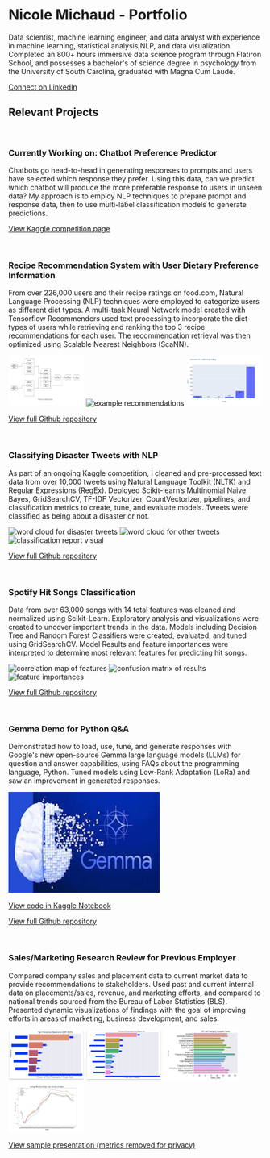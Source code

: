 # Nicole Michaud - Portfolio


Data scientist, machine learning engineer, and data analyst with experience in machine learning, statistical analysis,NLP, and data visualization. Completed an 800+ hours immersive data science program through Flatiron School, and possesses a bachelor's of science degree in psychology from the University of South Carolina, graduated with Magna Cum Laude.

<a href="https://linkedin.com/in/nicole-michaud2">Connect on LinkedIn</a>

## Relevant Projects

<br>


### Currently Working on: Chatbot Preference Predictor
Chatbots go head-to-head in generating responses to prompts and users have selected which response they prefer.
Using this data, can we predict which chatbot will produce the more preferable response to users in unseen data?
My approach is to employ NLP techniques to prepare prompt and response data, then to use multi-label classification models to generate predictions.

<a href="https://www.kaggle.com/competitions/lmsys-chatbot-arena">View Kaggle competition page</a>

<br>


### Recipe Recommendation System with User Dietary Preference Information

From over 226,000 users and their recipe ratings on food.com, Natural Language Processing (NLP) techniques were employed to categorize users as different diet types. 
A multi-task  Neural Network model created with Tensorflow Recommenders used text processing to incorporate the diet-types of users while retrieving and ranking the top 3 recipe recommendations for each user.
The recommendation retrieval was then optimized using Scalable Nearest Neighbors (ScaNN).

<div><img src="images/mulitask_model.png" alt="multitask model diagram" width="150" height="100">
<img src="images/example_recs" alt = "example recommendations" width="150" height="100">
<img src="images/rating_distrib.png" alt = "distribution of ratings" width="150" height="100">
</div>

<a href="https://github.com/nicolemichaud03/Recipe-Recommender-System">View full Github repository</a>

<br>


### Classifying Disaster Tweets with NLP

As part of an ongoing Kaggle competition, I cleaned and pre-processed text data from over 10,000 tweets using Natural Language Toolkit (NLTK) and Regular Expressions (RegEx).
Deployed Scikit-learn’s Multinomial Naive Bayes, GridSearchCV, TF-IDF Vectorizer, CountVectorizer, pipelines, and
classification metrics to create, tune, and evaluate models.
Tweets were classified as being about a disaster or not.

<div>
<img src="images/disaster_cloud" alt = "word cloud for disaster tweets" width="150" height="100">
<img src="images/other_cloud" alt = "word cloud for other tweets" width="150" height="100">
<img src="images/clf_report2" alt = "classification report visual" width="150" height="100">
</div>

<a href="https://github.com/nicolemichaud03/Disaster_Tweets_NLP_Predictions">View full Github repository</a>

<br>


### Spotify Hit Songs Classification

Data from over 63,000 songs with 14 total features was cleaned and normalized using Scikit-Learn. 
Exploratory analysis and visualizations were created to uncover important trends in the data.
Models including Decision Tree and Random Forest Classifiers were created, evaluated, and tuned using GridSearchCV.
Model Results and feature importances were interpreted to determine most relevant features for predicting hit songs.

<div>
<img src="images/corr_map" alt = "correlation map of features" width="150" height="100">
<img src="images/cm" alt = "confusion matrix of results" width="150" height="100">
<img src="images/importances" alt = "feature importances" width="150" height="100">
</div>

<a href="https://github.com/nicolemichaud03/Spotify_hit_songs_classification">View full Github repository</a>

<br>

### Gemma Demo for Python Q&A

Demonstrated how to load, use, tune, and generate responses with Google's new open-source Gemma large language models (LLMs) for question and answer capabilities, using FAQs about the programming language, Python.
Tuned models using Low-Rank Adaptation (LoRa) and saw an improvement in generated responses.


<img src="images/gemma.jpeg" alt = "correlation map of features" width="300" height="200">

<a href="https://www.kaggle.com/competitions/data-assistants-with-gemma">View code in Kaggle Notebook</a>

<a href="https://github.com/nicolemichaud03/Gemmo-Demo-for-Python-Q-A">View full Github repository</a>

<br>


### Sales/Marketing Research Review for Previous Employer


Compared company sales and placement data to current market data to provide recommendations to stakeholders.
Used past and current internal data on placements/sales, revenue, and marketing efforts, and compared to national trends sourced
from the Bureau of Labor Statistics (BLS).
Presented dynamic visualizations of findings with the goal of improving efforts in areas of marketing, business development, and sales.

<div><img src="images/ind_plcmnts.png" alt="Sample Image 1" width="150" height="100">
<img src="images/aofe_plcmnts1.png" alt="Sample Image 5" width="150" height="100">
<img src="images/2021jobpostings.png" alt="Sample Image 8" width="150" height="100">
<img src="images/AllRegionsAllMonths.png" alt="Sample Image 14" width="150" height="100">


<a href="https://github.com/nicolemichaud03/Sample_Work_Presentation">View sample presentation (metrics removed for privacy)</a></div>

<br>